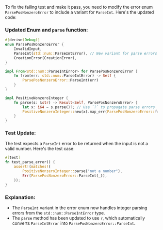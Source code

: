To fix the failing test and make it pass, you need to modify the error enum `ParsePosNonzeroError` to include a variant for `ParseInt`. Here's the updated code:

### Updated Enum and `parse` function:

```rust
#[derive(Debug)]
enum ParsePosNonzeroError {
    InvalidInput,
    ParseInt(std::num::ParseIntError), // New variant for parse errors
    CreationError(CreationError),
}

impl From<std::num::ParseIntError> for ParsePosNonzeroError {
    fn from(err: std::num::ParseIntError) -> Self {
        ParsePosNonzeroError::ParseInt(err)
    }
}

impl PositiveNonzeroInteger {
    fn parse(s: &str) -> Result<Self, ParsePosNonzeroError> {
        let x: i64 = s.parse()?; // Use `?` to propagate parse errors
        PositiveNonzeroInteger::new(x).map_err(ParsePosNonzeroError::from_creation)
    }
}
```

### Test Update:

The test expects a `ParseInt` error to be returned when the input is not a valid number. Here's the test case:

```rust
#[test]
fn test_parse_error() {
    assert!(matches!(
        PositiveNonzeroInteger::parse("not a number"),
        Err(ParsePosNonzeroError::ParseInt(_)),
    ));
}
```

### Explanation:

- The `ParseInt` variant in the error enum now handles integer parsing errors from the `std::num::ParseIntError` type.
- The `parse` method has been updated to use `?`, which automatically converts `ParseIntError` into `ParsePosNonzeroError::ParseInt`.
